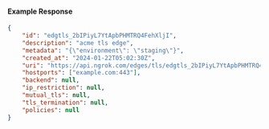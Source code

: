 <!-- Code generated for API Clients. DO NOT EDIT. -->

#### Example Response

```json
{
	"id": "edgtls_2bIPiyL7YtApbPHMTRQ4FehXljI",
	"description": "acme tls edge",
	"metadata": "{\"environment\": \"staging\"}",
	"created_at": "2024-01-22T05:02:30Z",
	"uri": "https://api.ngrok.com/edges/tls/edgtls_2bIPiyL7YtApbPHMTRQ4FehXljI",
	"hostports": ["example.com:443"],
	"backend": null,
	"ip_restriction": null,
	"mutual_tls": null,
	"tls_termination": null,
	"policies": null
}
```
